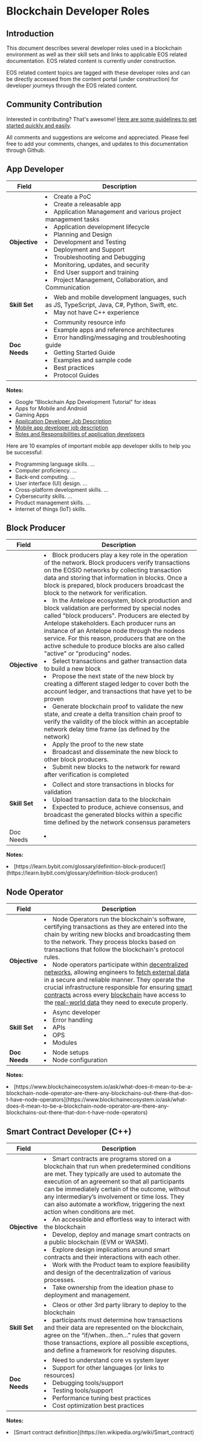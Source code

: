 # Blockchain Developer Roles

## Introduction
This document describes several developer roles used in a blockchain environment as well as their skill sets and links to applicable EOS related documentation. EOS related content is currently under construction.

EOS related content topics are tagged with these developer roles and can be directly accessed from the content portal (under construction) for developer journeys through the EOS related content.

## Community Contribution
Interested in contributing? That's awesome! [Here are some guidelines to get started quickly and easily](https://github.com/eosnetworkfoundation/welcome/blob/main/CONTRIBUTING.md).

All comments and suggestions are welcome and appreciated. Please feel free to add your comments, changes, and updates to this documentation through Github.

## App Developer
| **Field** | **Description** | 
| --- | --- |
| **Objective** | <li> Create a PoC <li> Create a releasable app <li> Application Management and various project management tasks <li> Application development lifecycle <li> Planning and Design <li> Development and Testing <li> Deployment and Support <li> Troubleshooting and Debugging <li> Monitoring, updates, and security <li> End User support and training <li> Project Management, Collaboration, and Communication | 
| **Skill Set** | <li> Web and mobile development languages, such as JS, TypeScript, Java, C#, Python, Swift, etc. <li> May not have C++ experience | 
| **Doc Needs** | <li> Community resource info <li> Example apps and reference architectures <li> Error handling/messaging and troubleshooting guide <li> Getting Started Guide <li> Examples and sample code <li> Best practices<li> Protocol Guides | 

**Notes:**
* Google “Blockchain App Development Tutorial” for ideas
* Apps for Mobile and Android
* Gaming Apps
* [Application Developer Job Description](https://www.betterteam.com/application-developer-job-description)
* [Mobile app developer job description](https://www.glassdoor.com/Job-Descriptions/Mobile-Developer.htm)
* [Roles and Responsibilities of application developers](https://www.bmc.com/blogs/application-developer-roles-responsibilities/)

Here are 10 examples of important mobile app developer skills to help you be successful:
* Programming language skills. ...
* Computer proficiency. ...
* Back-end computing. ...
* User interface (UI) design. ...
* Cross-platform development skills. ...
* Cybersecurity skills. ...
* Product management skills. ...
* Internet of things (IoT) skills.

## Block Producer
| **Field** | **Description** | 
| --- | --- |
| **Objective** | <li> Block producers play a key role in the operation of the network. Block producers verify transactions on the EOSIO networks by collecting transaction data and storing that information in blocks. Once a block is prepared, block producers broadcast the block to the network for verification. <li> In the Antelope ecosystem, block production and block validation are performed by special nodes called "block producers". Producers are elected by Antelope stakeholders. Each producer runs an instance of an Antelope node through the nodeos service. For this reason, producers that are on the active schedule to produce blocks are also called "active" or "producing" nodes. <li> Select transactions and gather transaction data to build a new block <li> Propose the next state of the new block by creating a different staged ledger to cover both the account ledger, and transactions that have yet to be proven <li> Generate blockchain proof to validate the new state, and create a delta transition chain proof to verify the validity of the block within an acceptable network delay time frame (as defined by the network) <li> Apply the proof to the new state <li> Broadcast and disseminate the new block to other block producers. <li> Submit new blocks to the network for reward after verification is completed | 
| **Skill Set** | <li> Collect and store transactions in blocks for validation <li> Upload transaction data to the blockchain <li> Expected to produce, achieve consensus, and broadcast the generated blocks within a specific time defined by the network consensus parameters | 
| Doc Needs | <li>  | 

**Notes:**
<li> [https://learn.bybit.com/glossary/definition-block-producer/](https://learn.bybit.com/glossary/definition-block-producer/)

## Node Operator
| **Field** | **Description** | 
| --- | --- |
| **Objective** | <li> Node Operators run the blockchain's software, certifying transactions as they are entered into the chain by writing new blocks and broadcasting them to the network. They process blocks based on transactions that follow the blockchain's protocol rules. <li> Node operators participate within [decentralized networks](https://docs.chain.link/docs/architecture-decentralized-model), allowing engineers to [fetch external data](https://blog.chain.link/apis-smart-contracts-and-how-to-connect-them/) in a secure and reliable manner. They operate the crucial infrastructure responsible for ensuring [smart contracts](https://chain.link/education/smart-contracts) across every [blockchain](https://blog.chain.link/what-is-a-blockchain-and-how-can-it-impact-the-world/) have access to the [real-world data](https://blog.chain.link/understanding-how-data-and-apis-power-next-generation-economies/) they need to execute properly. | 
| **Skill Set** | <li> Async developer <li> Error handling <li> APIs <li> OPS <li> Modules | 
| **Doc Needs** | <li> Node setups <li> Node configuration | 

**Notes:**
<li> [https://www.blockchainecosystem.io/ask/what-does-it-mean-to-be-a-blockchain-node-operator-are-there-any-blockchains-out-there-that-don-t-have-node-operators](https://www.blockchainecosystem.io/ask/what-does-it-mean-to-be-a-blockchain-node-operator-are-there-any-blockchains-out-there-that-don-t-have-node-operators)

## Smart Contract Developer (C++)
| **Field** | **Description** | 
| --- | --- |
| **Objective** | <li> Smart contracts are programs stored on a blockchain that run when predetermined conditions are met. They typically are used to automate the execution of an agreement so that all participants can be immediately certain of the outcome, without any intermediary’s involvement or time loss. They can also automate a workflow, triggering the next action when conditions are met. <li> An accessible and effortless way to interact with the blockchain <li> Develop, deploy and manage smart contracts on a public blockchain (EVM or WASM). <li> Explore design implications around smart contracts and their interactions with each other. <li> Work with the Product team to explore feasibility and design of the decentralization of various processes. <li> Take ownership from the ideation phase to deployment and management. | 
| **Skill Set** | <li> Cleos or other 3rd party library to deploy to the blockchain <li> participants must determine how transactions and their data are represented on the blockchain, agree on the “if/when...then…” rules that govern those transactions, explore all possible exceptions, and define a framework for resolving disputes. | 
| **Doc Needs** | <li> Need to understand core vs system layer <li> Support for other languages (or links to resources) <li> Debugging tools/support <li> Testing tools/support <li> Performance tuning best practices <li> Cost optimization best practices | 

**Notes:**
<li> [Smart contract definition](https://en.wikipedia.org/wiki/Smart_contract)
